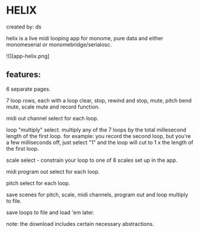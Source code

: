 # HELIX

created by: ds

helix is a live midi looping app for monome, pure data and either monomeserial or monomebridge/serialosc. 

!()[app-helix.png]

## features:

6 separate pages.

7 loop rows, each with a loop clear, stop, rewind and stop, mute, pitch bend mute, scale mute and record function.

midi out channel select for each loop.

loop "multiply" select. multiply any of the 7 loops by the total millesecond length of the first loop. for example: you record the second loop, but you're a few milliseconds off, just select "1" and the loop will cut to 1 x the length of the first loop. 

scale select - constrain your loop to one of 8 scales set up in the app. 

midi program out select for each loop. 

pitch select for each loop.

save scenes for pitch, scale, midi channels, program out and loop multiply to file.

save loops to file and load 'em later.

note: the download includes certain necessary abstractions.